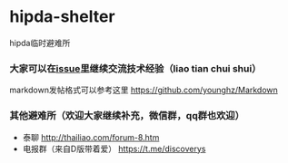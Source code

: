 # hipda-shelter
hipda临时避难所

### 大家可以在[issue](https://github.com/fqxufo/hipda-shelter/issues)里继续交流技术经验（liao tian chui shui）

markdown发帖格式可以参考这里 https://github.com/younghz/Markdown


### 其他避难所（欢迎大家继续补充，微信群，qq群也欢迎）
- 泰聊 http://thailiao.com/forum-8.htm
- 电报群（来自D版带着爱） https://t.me/discoverys
